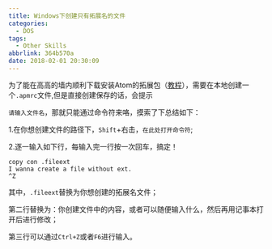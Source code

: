 ```yaml
---
title: Windows下创建只有拓展名的文件
categories:
  - DOS
tags:
  - Other Skills
abbrlink: 364b570a
date: 2018-02-01 20:30:09
---
```


为了能在高高的墙内顺利下载安装Atom的拓展包（[教程](https://www.v2ex.com/amp/t/369533)），需要在本地创建一个`.apmrc`文件,但是直接创建保存的话，会提示

`请输入文件名`，那就只能通过命令符来咯，摸索了下总结如下：

1.在你想创建文件的路径下，`Shift`+右击，`在此处打开命令符`;

2.逐一输入如下行，每输入完一行按一次回车，搞定！

```shell
copy con .fileext
I wanna create a file without ext.
^Z
```

其中，`.fileext`替换为你想创建的拓展名文件；

第二行替换为：你创建文件中的内容，或者可以随便输入什么，然后再用记事本打开后进行修改；

第三行可以通过`Ctrl+Z`或者`F6`进行输入。